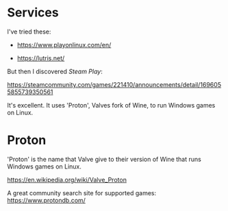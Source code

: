 
# Services

I've tried these:

- https://www.playonlinux.com/en/

- https://lutris.net/

But then I discovered _Steam Play_:

https://steamcommunity.com/games/221410/announcements/detail/1696055855739350561

It's excellent. It uses 'Proton', Valves fork of Wine, to run Windows games on Linux.

# Proton

'Proton' is the name that Valve give to their version of Wine that runs Windows games on Linux.

https://en.wikipedia.org/wiki/Valve_Proton

A great community search site for supported games: https://www.protondb.com/
